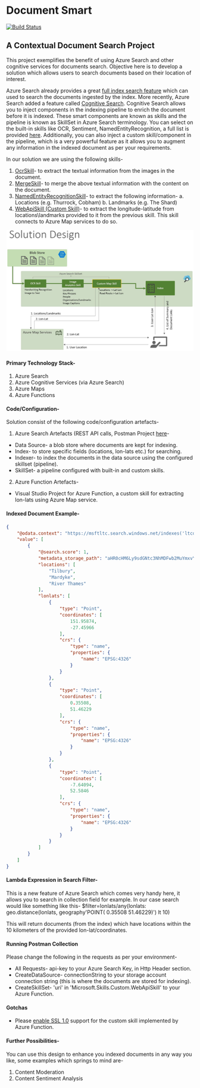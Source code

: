 # Document Smart
[![Build Status](https://dev.azure.com/suneetnangia/Document%20Search/_apis/build/status/Document%20Search-CI?branchName=master)](https://dev.azure.com/suneetnangia/Document%20Search/_build/latest?definitionId=8&branchName=master)
## A Contextual Document Search Project

This project exemplifies the benefit of using Azure Search and other cognitive services for documents search.
Objective here is to develop a solution which allows users to search documents based on their location of interest.

Azure Search already provides a great [full index search feature](https://docs.microsoft.com/en-us/azure/search/search-lucene-query-architecture) which can used to search the documents ingested by the index. 
More recently, Azure Search added a feature called [Cognitive Search](https://docs.microsoft.com/en-us/azure/search/cognitive-search-concept-intro). Cognitive Search allows you to inject components in the indexing pipeline to enrich the document before it is indexed. These smart components are known as skills and the pipeline is known as SkillSet in Azure Search terminology.
You can select on the built-in skills like OCR, Sentiment, NamedEntityRecognition, a full list is provided [here](https://docs.microsoft.com/en-us/azure/search/cognitive-search-predefined-skills). 
Additionally, you can also inject a custom skill/component in the pipeline, which is a very powerful feature as it allows you to augment any information in the indexed document as per your requirements.

In our solution we are using the following skills-
1.	[OcrSkill](https://docs.microsoft.com/en-us/azure/search/cognitive-search-skill-ocr)- to extract the textual information from the images in the document.
2.	[MergeSkill](https://docs.microsoft.com/en-us/azure/search/cognitive-search-skill-textmerger)- to merge the above textual information with the content on the document.
3.	[NamedEntityRecognitionSkill](https://docs.microsoft.com/en-us/azure/search/cognitive-search-skill-named-entity-recognition)- to extract the following information-
a.	Locations (e.g. Thurrock, Cobham)
b.	Landmarks (e.g. The Shard)
4.	[WebApiSkill (Custom Skill)](https://docs.microsoft.com/en-us/azure/search/cognitive-search-create-custom-skill-example)- to extract the longitude-latitude from locations\landmarks provided to it from the previous skill. This skill connects to Azure Map services to do so.

![solution design](./DocumentSmartDesign.JPG)

#### Primary Technology Stack-
1.	Azure Search
2.	Azure Cognitive Services (via Azure Search)
3.	Azure Maps
4.	Azure Functions

#### Code/Configuration-
Solution consist of the following code/configuration artefacts-
1. Azure Search Artefacts (REST API calls, Postman Project [here](./Azure%20Document%20Search.postman_collection.json)-
  - Data Source- a blob store where documents are kept for indexing.
  - Index- to store specific fields (locations, lon-lats etc.) for searching.
  - Indexer- to index the documents in the data source using the configured skillset (pipeline).
  - SkillSet- a pipeline configured with built-in and custom skills. 

2. Azure Function Artefacts-
  - Visual Studio Project for Azure Function, a custom skill for extracting lon-lats using Azure Map service.

#### Indexed Document Example-
```json
{
    "@odata.context": "https://msftltc.search.windows.net/indexes('ltcdocs')/$metadata#docs",
    "value": [
        {
            "@search.score": 1,
            "metadata_storage_path": "aHR0cHM6Ly9sdGNtc3NhMDFwb2MuYmxvYi5jb3JlLndpbmRvd3MubmV0L3RyaWFsL0Rlc2lnbiwlMjBjb25zdHJ1Y",
            "locations": [               
                "Tilbury",
                "Mardyke",
                "River Thames"                          
            ],
            "lonlats": [
                {
                    "type": "Point",
                    "coordinates": [
                        151.95874,
                        -27.45966
                    ],
                    "crs": {
                        "type": "name",
                        "properties": {
                            "name": "EPSG:4326"
                        }
                    }
                },
                {
                    "type": "Point",
                    "coordinates": [
                        0.35508,
                        51.46229
                    ],
                    "crs": {
                        "type": "name",
                        "properties": {
                            "name": "EPSG:4326"
                        }
                    }
                },
                {
                    "type": "Point",
                    "coordinates": [
                        -7.64094,
                        52.5846
                    ],
                    "crs": {
                        "type": "name",
                        "properties": {
                            "name": "EPSG:4326"
                        }
                    }
                }              
            ]
        }
    ]
}
```
#### Lambda Expression in Search Filter-
This is a new feature of Azure Search which comes very handy here, it allows you to search in collection field for example. In our case search would like something like this-
$filter=lonlats/any(lonlats: geo.distance(lonlats, geography'POINT( 0.35508 51.46229)') lt 10)

This will return documents (from the index) which have locations within the 10 kilometers of the provided lon-lat/coordinates. 

#### Running Postman Collection
Please change the following in the requests as per your environment-
- All Requests- api-key to your Azure Search Key, in Http Header section.
- CreateDataSource- connectionString to your storage account connection string (this is where the documents are stored for indexing).
- CreateSkillSet- 'uri' in 'Microsoft.Skills.Custom.WebApiSkill' to your Azure Function.

#### Gotchas
- Please [enable SSL 1.0](https://docs.microsoft.com/en-us/azure/search/cognitive-search-create-custom-skill-example#update-ssl-settings) support for the custom skill implemented by Azure Function.

#### Further Possibilities-
You can use this design to enhance you indexed documents in any way you like, some examples which springs to mind are-
1. Content Moderation
2. Content Sentiment Analysis

